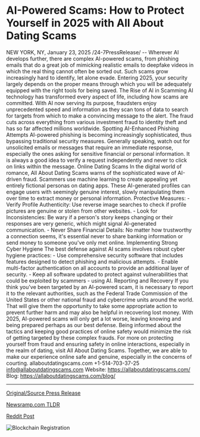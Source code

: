 # AI-Powered Scams: How to Protect Yourself in 2025 with All About Dating Scams

NEW YORK, NY, January 23, 2025 /24-7PressRelease/ -- Wherever AI develops further, there are complex AI-powered scams, from phishing emails that do a great job of mimicking realistic emails to deepfake videos in which the real thing cannot often be sorted out. Such scams grow increasingly hard to identify, let alone evade. Entering 2025, your security largely depends on the proper means through which you will be adequately equipped with the right tools for being saved.  The Rise of AI in Scamming  AI technology has transformed every aspect of life, including how scams are committed. With AI now serving its purpose, fraudsters enjoy unprecedented speed and information as they scan tons of data to search for targets from which to make a convincing message to the alert. The fraud cuts across everything from various investment fraud to identity theft and has so far affected millions worldwide.  Spotting AI-Enhanced Phishing Attempts  AI-powered phishing is becoming increasingly sophisticated, thus bypassing traditional security measures. Generally speaking, watch out for unsolicited emails or messages that require an immediate response, especially the ones asking for sensitive financial or personal information. It is always a good idea to verify a request independently and never to click on links within the message.  Online Dating Scams  In the digital world of romance, All About Dating Scams warns of the sophisticated wave of AI-driven fraud. Scammers use machine learning to create appealing yet entirely fictional personas on dating apps. These AI-generated profiles can engage users with seemingly genuine interest, slowly manipulating them over time to extract money or personal information.  Protective Measures:  - Verify Profile Authenticity: Use reverse image searches to check if profile pictures are genuine or stolen from other websites. - Look for Inconsistencies: Be wary if a person's story keeps changing or their responses are very generic, which might signal AI-generated communication. - Never Share Financial Details: No matter how trustworthy a connection seems, it's essential never to share banking information or send money to someone you've only met online.  Implementing Strong Cyber Hygiene  The best defense against AI scams involves robust cyber hygiene practices: - Use comprehensive security software that includes features designed to detect phishing and malicious attempts. - Enable multi-factor authentication on all accounts to provide an additional layer of security. - Keep all software updated to protect against vulnerabilities that could be exploited by scammers - using AI.  Reporting and Recovery  If you think you've been targeted by an AI-powered scam, it is necessary to report it to the relevant authorities, such as the Federal Trade Commission of the United States or other national fraud and cybercrime units around the world. That will give them the opportunity to take some appropriate action to prevent further harm and may also be helpful in recovering lost money.  With 2025, AI-powered scams will only get a lot worse, leaving knowing and being prepared perhaps as our best defense. Being informed about the tactics and keeping good practices of online safety would minimize the risk of getting targeted by these complex frauds.  For more on protecting yourself from fraud and ensuring safety in online interactions, especially in the realm of dating, visit All About Dating Scams. Together, we are able to make our experience online safe and genuine, especially in the concerns of courting.  allaboutdatingscams.com +1-514-703-37-25 info@allaboutdatingscams.com Website: https://allaboutdatingscams.com/  Blog: https://allaboutdatingscams.com/blog/ 

---

[Original/Source Press Release](https://www.24-7pressrelease.com/press-release/518838/ai-powered-scams-how-to-protect-yourself-in-2025-with-all-about-dating-scams)
                    

[Newsramp.com TLDR](https://newsramp.com/curated-news/ai-scams-on-the-rise-protect-yourself-from-sophisticated-fraud/3db3f4c82140d11c995133a1819715be) 

 



[Reddit Post](https://www.reddit.com/r/newsramp/comments/1i7yqff/ai_scams_on_the_rise_protect_yourself_from/) 



![Blockchain Registration](https://cdn.newsramp.app/24-7PressRelease/qrcode/251/23/dunesc3l.webp)